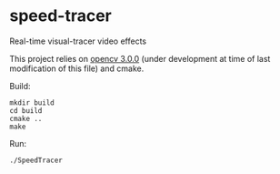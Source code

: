 speed-tracer
============

Real-time visual-tracer video effects

This project relies on [opencv 3.0.0](http://docs.opencv.org/trunk/doc/tutorials/introduction/table_of_content_introduction/table_of_content_introduction.html#table-of-content-introduction) (under development at time of last modification of this file) and cmake.

Build:

    mkdir build
    cd build
    cmake ..
    make

Run:

    ./SpeedTracer

